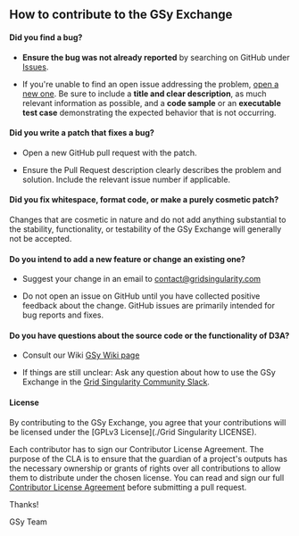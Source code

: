 ## How to contribute to the GSy Exchange

#### **Did you find a bug?**

* **Ensure the bug was not already reported** by searching on GitHub under [Issues](https://github.com/gridsingularity/gsy-e/issues).

* If you're unable to find an open issue addressing the problem, [open a new one](https://github.com/gridsingularity/gsy-e/issues/new). Be sure to include a **title and clear description**, as much relevant information as possible, and a **code sample** or an **executable test case** demonstrating the expected behavior that is not occurring.


#### **Did you write a patch that fixes a bug?**

* Open a new GitHub pull request with the patch.

* Ensure the Pull Request description clearly describes the problem and solution. Include the relevant issue number if applicable.


#### **Did you fix whitespace, format code, or make a purely cosmetic patch?**

Changes that are cosmetic in nature and do not add anything substantial to the stability, functionality, or testability of the GSy Exchange will generally not be accepted.


#### **Do you intend to add a new feature or change an existing one?**

* Suggest your change in an email to contact@gridsingularity.com

* Do not open an issue on GitHub until you have collected positive feedback about the change. GitHub issues are primarily intended for bug reports and fixes.


#### **Do you have questions about the source code or the functionality of D3A?**

* Consult our Wiki [GSy Wiki page](https://gridsingularity.github.io/gsy-e/documentation/)

* If things are still unclear: Ask any question about how to use the GSy Exchange in the [Grid Singularity Community Slack](https://gsycommunity.slack.com/join/shared_invite/zt-dpfxe2gk-hKFccsrr68g982odCJlrIg#/).


#### **License**

By contributing to the GSy Exchange, you agree that your contributions will be licensed under the [GPLv3 License](./Grid Singularity LICENSE).

Each contributor has to sign our Contributor License Agreement. The purpose of the CLA is to ensure that the guardian of a project's outputs has the necessary ownership or grants of rights over all contributions to allow them to distribute under the chosen license. You can read and sign our full [Contributor License Agreement](https://gist.github.com/gsydev/c880a76b3cb73658f3b99b9edb791fb4) before submitting a pull request.


Thanks!

GSy Team
